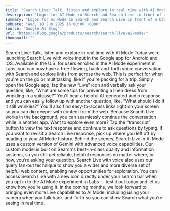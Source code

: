```yaml
---
title: "Search Live: Talk, listen and explore in real time with AI Mode"
description: "Logos for AI Mode in Search and Search Live in front of a black background"
summary: "Logos for AI Mode in Search and Search Live in front of a black background"
pubDate: "Wed, 18 Jun 2025 16:00:00 +0000"
source: "Google AI Blog"
url: "https://blog.google/products/search/search-live-ai-mode/"
thumbnail: ""
---
```


Search Live: Talk, listen and explore in real time with AI Mode
Today we’re launching Search Live with voice input in the Google app for Android and iOS. Available in the U.S. for users enrolled in the AI Mode experiment in Labs, you can now have a free-flowing, back-and-forth voice conversation with Search and explore links from across the web.
This is perfect for when you're on the go or multitasking, like if you're packing for a trip. Simply open the Google app, tap the new “Live” icon and verbally ask your question, like, "What are some tips for preventing a linen dress from wrinkling in a suitcase?” You'll hear a helpful AI-generated audio response and you can easily follow up with another question, like, "What should I do if it still wrinkles?" You'll also find easy-to-access links right on your screen so you can dig deeper with content from the web.
Because Search Live works in the background, you can seamlessly continue the conversation while in another app. Want to explore even more? Tap the “transcript” button to view the text response and continue to ask questions by typing. If you want to revisit a Search Live response, pick up where you left off by heading to your AI Mode history.
Behind the scenes, Search Live in AI Mode uses a custom version of Gemini with advanced voice capabilities. Our custom model is built on Search's best-in-class quality and information systems, so you still get reliable, helpful responses no matter where, or how, you’re asking your question. Search Live with voice also uses our query fan-out technique to show you a wider and more diverse set of helpful web content, enabling new opportunities for exploration.
You can access Search Live with a new icon directly under your search bar when you opt in to the AI Mode experiment in Labs — test it out today and let us know how you’re using it.
In the coming months, we look forward to bringing even more Live capabilities to AI Mode, including using your camera when you talk back-and-forth so you can show Search what you’re seeing in real time.